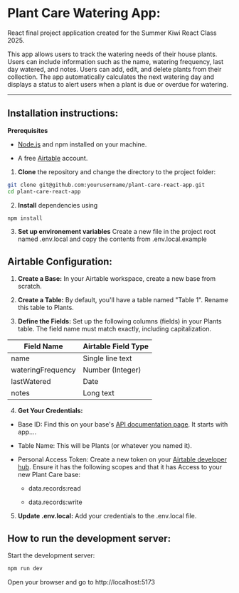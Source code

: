 # Plant Care Watering App:

React final project application created for the Summer Kiwi React Class 2025.

This app allows users to track the watering needs of their house plants. Users can include information such as the name, watering frequency, last day watered, and notes. Users can add, edit, and delete plants from their collection. The app automatically calculates the next watering day and displays a status to alert users when a plant is due or overdue for watering.

---

## Installation instructions:

**Prerequisites**

- [Node.js](https://nodejs.org/) and npm installed on your machine.

- A free [Airtable](https://airtable.com/) account.

1. **Clone** the repository and change the directory to the project folder:

```bash
git clone git@github.com:yourusername/plant-care-react-app.git
cd plant-care-react-app
```

2. **Install** dependencies using

```bash
npm install
```

3. **Set up environement variables** Create a new file in the project root named .env.local and copy the contents from .env.local.example

## Airtable Configuration:

1. **Create a Base:** In your Airtable workspace, create a new base from scratch.

2. **Create a Table:** By default, you'll have a table named "Table 1". Rename this table to Plants.

3. **Define the Fields:** Set up the following columns (fields) in your Plants table. The field name must match exactly, including capitalization.

| Field Name        | Airtable Field Type |
| ----------------- | ------------------- |
| name              | Single line text    |
| wateringFrequency | Number (Integer)    |
| lastWatered       | Date                |
| notes             | Long text           |

4. **Get Your Credentials:**

- Base ID: Find this on your base's [API documentation page](https://airtable.com/developers/web/api/introduction). It starts with app....

- Table Name: This will be Plants (or whatever you named it).

- Personal Access Token: Create a new token on your [Airtable developer hub](https://airtable.com/create/tokens). Ensure it has the following scopes and that it has Access to your new Plant Care base:
  - data.records:read

  - data.records:write

5. **Update .env.local:** Add your credentials to the .env.local file.

## How to run the development server:

Start the development server:

```bash
npm run dev
```

Open your browser and go to http://localhost:5173
